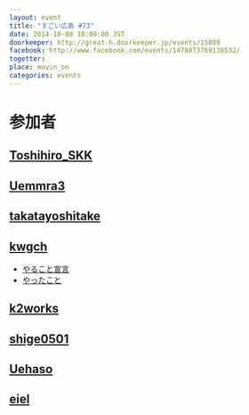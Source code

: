 ```yaml
---
layout: event
title: "すごい広島 #73"
date: 2014-10-08 18:00:00 JST
doorkeeper: http://great-h.doorkeeper.jp/events/15899
facebook: http://www.facebook.com/events/1478073769138532/
togetter:
place: movin_on
categories: events
---
```


# 参加者


## [Toshihiro_SKK](http://twitter.com/Toshihiro_SKK)


## [Uemmra3](https://github.com/Uemmra3)


## [takatayoshitake](http://twitter.com/takatayoshitake)


## [kwgch](https://github.com/kwgch)

* [やること宣言](https://github.com/great-h/great-h.github.io/issues/1283)
* [やったこと](http://kwgch.github.io/blog/2014/10/08/great-h/)


## [k2works](https://github.com/k2works)


## [shige0501](https://github.com/shige0501)


## [Uehaso](https://twitter.com/uehaso)


## [eiel](http://eiel.info/)
